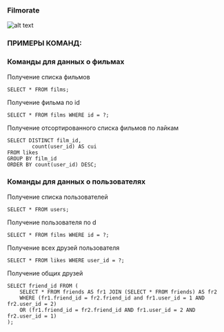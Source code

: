 ### Filmorate

![alt text](README_static.DBv3)

### ПРИМЕРЫ КОМАНД:

### Команды для данных о фильмах

Получение списка фильмов

    SELECT * FROM films;

Получение фильма по id

    SELECT * FROM films WHERE id = ?;

Получение отсортированного списка фильмов по лайкам

    SELECT DISTINCT film_id,
            count(user_id) AS cui
    FROM likes 
    GROUP BY film_id 
    ORDER BY count(user_id) DESC;

### Команды для данных о пользователях

Получение списка пользователей

    SELECT * FROM users;

Получение пользователя по d

    SELECT * FROM films WHERE id = ?;

Получение всех друзей пользователя

    SELECT * FROM likes WHERE user_id = ?;

Получение общих друзей

    SELECT friend_id FROM (
        SELECT * FROM friends AS fr1 JOIN (SELECT * FROM friends) AS fr2
        WHERE (fr1.friend_id = fr2.friend_id and fr1.user_id = 1 AND fr2.user_id = 2)
        OR (fr1.friend_id = fr2.friend_id AND fr1.user_id = 2 AND fr2.user_id = 1)
    );